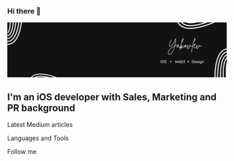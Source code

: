 ### Hi there 👋

[![Header](https://github.com/kirabas/kirabas/blob/main/assets/my_banner.jpeg)](https://google.com)

## I'm an iOS developer with Sales, Marketing and PR background

Latest Medium articles

Languages and Tools

Follow me



